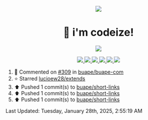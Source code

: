 <p align="center">
    <img src="https://avatars.githubusercontent.com/u/63158950?s=400&u=dd76c829ae30921e131dcbe7c830dc368e2d6e8a&v=4" />
</p>

<h1 align="center">
    👋 i'm codeize!
</h1>

<p align="center">
  <a href="https://skillicons.dev">
    <img align="center" src="https://skillicons.dev/icons?i=discord,bots,ts,nodejs,mysql,postgresql,react,nextjs,tailwindcss" />
  </a>
</p>

<p align="center">
  <a href="https://discord.com/users/668423998777982997">
    <img src="https://nocache.advaith.workers.dev?url=https://img.shields.io/endpoint?url=https://dev.discordprofiles.me/api/badge/status/668423998777982997?simple=true" />
    <img src="https://nocache.advaith.workers.dev?url=https://img.shields.io/endpoint?url=https://dev.discordprofiles.me/api/badge/vscode/668423998777982997" />
    <img src="https://nocache.advaith.workers.dev?url=https://img.shields.io/endpoint?url=https://dev.discordprofiles.me/api/badge/playing/668423998777982997" />
    <img src="https://nocache.advaith.workers.dev?url=https://img.shields.io/endpoint?url=https://dev.discordprofiles.me/api/badge/spotify/668423998777982997" />
    <img src="https://komarev.com/ghpvc/?username=codeize" />
    <img src="https://hits.link/hits?url=https%3A%2F%2Fgithub.com%2FCodeize" />
  </a>
</p>

<!--RECENT_ACTIVITY:start-->
1. 💬 Commented on [#309](https://github.com/buape/buape-com/pull/309#issuecomment-2591783286) in [buape/buape-com](https://github.com/buape/buape-com)<br>
2. ⭐ Starred [lucioew28/extends](https://github.com/lucioew28/extends)<br>
3. ⬆️ Pushed 1 commit(s) to [buape/short-links](https://github.com/buape/short-links)<br>
4. ⬆️ Pushed 1 commit(s) to [buape/short-links](https://github.com/buape/short-links)<br>
5. ⬆️ Pushed 1 commit(s) to [buape/short-links](https://github.com/buape/short-links)<br>
<!--RECENT_ACTIVITY:end-->

<!--RECENT_ACTIVITY:last_update-->
Last Updated: Tuesday, January 28th, 2025, 2:55:19 AM
<!--RECENT_ACTIVITY:last_update_end-->
